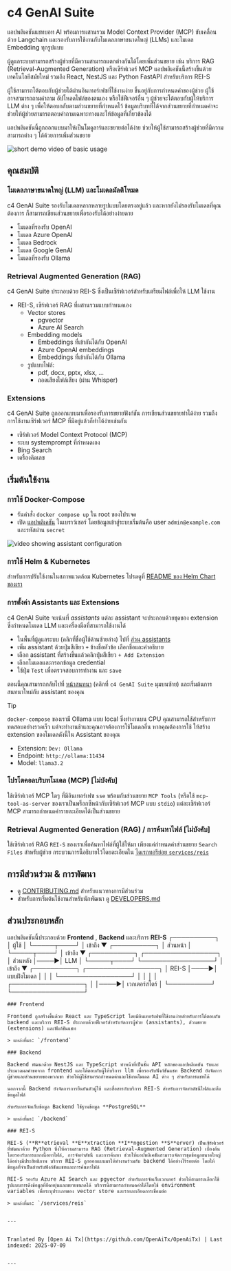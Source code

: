 # c4 GenAI Suite

แอปพลิเคชันแชทบอท AI พร้อมการผสานรวม Model Context Provider (MCP) ขับเคลื่อนด้วย Langchain และรองรับการใช้งานกับโมเดลภาษาขนาดใหญ่ (LLMs) และโมเดล Embedding ทุกรูปแบบ

ผู้ดูแลระบบสามารถสร้างผู้ช่วยที่มีความสามารถแตกต่างกันได้โดยเพิ่มส่วนขยาย เช่น บริการ RAG (Retrieval-Augmented Generation) หรือเซิร์ฟเวอร์ MCP แอปพลิเคชันนี้สร้างขึ้นด้วยเทคโนโลยีสมัยใหม่ รวมถึง React, NestJS และ Python FastAPI สำหรับบริการ REI-S

ผู้ใช้สามารถโต้ตอบกับผู้ช่วยได้ผ่านอินเทอร์เฟซที่ใช้งานง่าย ขึ้นอยู่กับการกำหนดค่าของผู้ช่วย ผู้ใช้อาจสามารถถามคำถาม อัปโหลดไฟล์ของตนเอง หรือใช้ฟีเจอร์อื่น ๆ ผู้ช่วยจะโต้ตอบกับผู้ให้บริการ LLM ต่าง ๆ เพื่อให้ตอบกลับตามส่วนขยายที่กำหนดไว้ ข้อมูลบริบทที่ได้จากส่วนขยายที่กำหนดค่าจะช่วยให้ผู้ช่วยสามารถตอบคำถามเฉพาะทางและให้ข้อมูลที่เกี่ยวข้องได้

แอปพลิเคชันนี้ถูกออกแบบมาให้เป็นโมดูลาร์และขยายต่อได้ง่าย ช่วยให้ผู้ใช้สามารถสร้างผู้ช่วยที่มีความสามารถต่าง ๆ ได้ด้วยการเพิ่มส่วนขยาย

![short demo video of basic usage](https://raw.githubusercontent.com/codecentric/c4-genai-suite/main/demo/preview.webp)

## คุณสมบัติ

### โมเดลภาษาขนาดใหญ่ (LLM) และโมเดลมัลติโหมด

c4 GenAI Suite รองรับโมเดลหลากหลายรูปแบบโดยตรงอยู่แล้ว และหากยังไม่รองรับโมเดลที่คุณต้องการ ก็สามารถเขียนส่วนขยายเพื่อรองรับได้อย่างง่ายดาย

* โมเดลที่รองรับ OpenAI
* โมเดล Azure OpenAI
* โมเดล Bedrock
* โมเดล Google GenAI
* โมเดลที่รองรับ Ollama
### Retrieval Augmented Generation (RAG)

c4 GenAI Suite ประกอบด้วย REI-S ซึ่งเป็นเซิร์ฟเวอร์สำหรับเตรียมไฟล์เพื่อให้ LLM ใช้งาน

* REI-S, เซิร์ฟเวอร์ RAG ที่ผสานรวมแบบกำหนดเอง
  * Vector stores
    * pgvector
    * Azure AI Search
  * Embedding models
    * Embeddings ที่เข้ากันได้กับ OpenAI
    * Azure OpenAI embeddings
    * Embeddings ที่เข้ากันได้กับ Ollama
  * รูปแบบไฟล์:
    * pdf, docx, pptx, xlsx, ...
    * ถอดเสียงไฟล์เสียง (ผ่าน Whisper)

### Extensions

c4 GenAI Suite ถูกออกแบบมาเพื่อรองรับการขยายฟังก์ชัน การเขียนส่วนขยายทำได้ง่าย รวมถึงการใช้งานเซิร์ฟเวอร์ MCP ที่มีอยู่แล้วก็ทำได้ง่ายเช่นกัน

* เซิร์ฟเวอร์ Model Context Protocol (MCP)
* ระบบ systemprompt ที่กำหนดเอง
* Bing Search
* เครื่องคิดเลข
## เริ่มต้นใช้งาน

### การใช้ Docker-Compose

- รันคำสั่ง `docker compose up` ใน root ของโปรเจค
- เปิด [แอปพลิเคชัน](http://localhost:3333) ในเบราว์เซอร์ โดยข้อมูลเข้าสู่ระบบเริ่มต้นคือ user `admin@example.com` และรหัสผ่าน `secret`

![video showing assistant configuration](https://raw.githubusercontent.com/codecentric/c4-genai-suite/main/demo/assistants.webp)

### การใช้ Helm & Kubernetes

สำหรับการปรับใช้งานในสภาพแวดล้อม Kubernetes โปรดดูที่ [README ของ Helm Chart ของเรา](https://raw.githubusercontent.com/codecentric/c4-genai-suite/main/./helm-chart/README.md)

### การตั้งค่า Assistants และ Extensions

c4 GenAI Suite จะเน้นที่ *assistants*
แต่ละ assistant จะประกอบด้วยชุดของ extension ซึ่งกำหนดโมเดล LLM และเครื่องมือที่สามารถใช้งานได้

- ในพื้นที่ผู้ดูแลระบบ (คลิกที่ชื่อผู้ใช้ด้านซ้ายล่าง) ไปที่ [ส่วน assistants](http://localhost:3333/admin/assistants)
- เพิ่ม assistant ด้วยปุ่มสีเขียว `+` ข้างชื่อหัวข้อ เลือกชื่อและคำอธิบาย
- เลือก assistant ที่สร้างขึ้นแล้วคลิกปุ่มสีเขียว `+ Add Extension`
- เลือกโมเดลและกรอกข้อมูล credential
- ใช้ปุ่ม `Test` เพื่อตรวจสอบการทำงาน และ `save`

ตอนนี้คุณสามารถกลับไปที่ [หน้าสนทนา](http://localhost:3333/chat) (คลิกที่ `c4 GenAI Suite` มุมบนซ้าย) และเริ่มต้นการสนทนาใหม่กับ assistant ของคุณ

> [!TIP]
> `docker-compose` ของเรามี Ollama แบบ local ซึ่งทำงานบน CPU คุณสามารถใช้สำหรับการทดสอบอย่างรวดเร็ว แต่จะทำงานช้าและคุณอาจต้องการใช้โมเดลอื่น หากคุณต้องการใช้ ให้สร้าง extension ของโมเดลดังนี้ใน Assistant ของคุณ
> * Extension: `Dev: Ollama`
> * Endpoint: `http://ollama:11434`
> * Model: `llama3.2`

### โปรโตคอลบริบทโมเดล (MCP) [ไม่บังคับ]

ใช้เซิร์ฟเวอร์ MCP ใดๆ ที่มีอินเทอร์เฟซ `sse` พร้อมกับส่วนขยาย `MCP Tools` (หรือใช้ `mcp-tool-as-server` ของเราเป็นพร็อกซีหน้ากับเซิร์ฟเวอร์ MCP แบบ `stdio`)
แต่ละเซิร์ฟเวอร์ MCP สามารถกำหนดค่ารายละเอียดได้เป็นส่วนขยาย

### Retrieval Augmented Generation (RAG) / การค้นหาไฟล์ [ไม่บังคับ]

ใช้เซิร์ฟเวอร์ RAG `REI-S` ของเราเพื่อค้นหาไฟล์ที่ผู้ใช้ให้มา เพียงแค่กำหนดค่าส่วนขยาย `Search Files` สำหรับผู้ช่วย
กระบวนการนี้อธิบายไว้โดยละเอียดใน [ไดเรกทอรีย่อย `services/reis`](services/reis/#example-configuration-in-c4)

## การมีส่วนร่วม & การพัฒนา

* ดู [CONTRIBUTING.md](https://raw.githubusercontent.com/codecentric/c4-genai-suite/main/CONTRIBUTING.md) สำหรับแนวทางการมีส่วนร่วม
* สำหรับการเริ่มต้นใช้งานสำหรับนักพัฒนา ดู [DEVELOPERS.md](https://raw.githubusercontent.com/codecentric/c4-genai-suite/main/DEVELOPERS.md)

## ส่วนประกอบหลัก

แอปพลิเคชันนี้ประกอบด้วย **Frontend** , **Backend** และบริการ **REI-S**
┌──────────┐
│   ผู้ใช้   │
└─────┬────┘
      │ เข้าถึง
      ▼
┌──────────┐
│ ส่วนหน้า │
└─────┬────┘
      │ เข้าถึง
      ▼
┌──────────┐     ┌─────────────────┐
│ ส่วนหลัง │────►│      LLM        │
└─────┬────┘     └─────────────────┘
      │ เข้าถึง
      ▼
┌──────────┐     ┌─────────────────┐
│  REI-S   │────►│ แบบฝังโมเดล     │
│          │     └─────────────────┘
│          │
│          │     ┌─────────────────┐
│          │────►│  เวกเตอร์สโตร์  │
└──────────┘     └─────────────────┘
```
### Frontend

Frontend ถูกสร้างขึ้นด้วย React และ TypeScript โดยมีอินเทอร์เฟซที่ใช้งานง่ายสำหรับการโต้ตอบกับ backend และบริการ REI-S ประกอบด้วยฟีเจอร์สำหรับจัดการผู้ช่วย (assistants), ส่วนขยาย (extensions) และฟังก์ชันแชท

> แหล่งที่มา: `/frontend`

### Backend

Backend พัฒนาด้วย NestJS และ TypeScript ทำหน้าที่เป็นชั้น API หลักของแอปพลิเคชัน รับและประมวลผลคำขอจาก frontend และโต้ตอบกับผู้ให้บริการ llm เพื่อรองรับฟังก์ชันแชท Backend ยังจัดการผู้ช่วยและส่วนขยายของพวกเขา ช่วยให้ผู้ใช้สามารถกำหนดค่าและใช้งานโมเดล AI ต่าง ๆ สำหรับการแชทได้

นอกจากนี้ Backend ยังจัดการการยืนยันตัวผู้ใช้ และสื่อสารกับบริการ REI-S สำหรับการจัดทำดัชนีไฟล์และดึงข้อมูลไฟล์

สำหรับการจัดเก็บข้อมูล Backend ใช้ฐานข้อมูล **PostgreSQL**

> แหล่งที่มา: `/backend`

### REI-S

REI-S (**R**etrieval **E**xtraction **I**ngestion **S**erver) เป็นเซิร์ฟเวอร์ที่พัฒนาด้วย Python ซึ่งให้ความสามารถ RAG (Retrieval-Augmented Generation) เบื้องต้น โดยรองรับการแยกเนื้อหาไฟล์, การจัดทำดัชนี และการค้นหา ช่วยให้แอปพลิเคชันสามารถจัดการชุดข้อมูลขนาดใหญ่ได้อย่างมีประสิทธิภาพ บริการ REI-S ถูกออกแบบมาให้ทำงานร่วมกับ backend ได้อย่างไร้รอยต่อ โดยให้ข้อมูลที่จำเป็นสำหรับฟังก์ชันแชทและการค้นหาไฟล์

REI-S รองรับ Azure AI Search และ pgvector สำหรับการจัดเก็บเวกเตอร์ ช่วยให้สามารถเลือกใช้รูปแบบการดึงข้อมูลที่ยืดหยุ่นและขยายขนาดได้ บริการนี้สามารถกำหนดค่าได้โดยใช้ environment variables เพื่อระบุประเภทของ vector store และรายละเอียดการเชื่อมต่อ

> แหล่งที่มา: `/services/reis`

---

Tranlated By [Open Ai Tx](https://github.com/OpenAiTx/OpenAiTx) | Last indexed: 2025-07-09

---